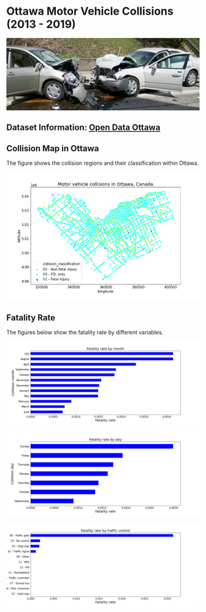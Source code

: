 # Ottawa Motor Vehicle Collisions (2013 - 2019)

![fig0](image/photo.jpg)

##  Dataset Information:   [Open Data Ottawa](http://data.ottawa.ca/en/organization/transportationservices)

## Collision Map in Ottawa

The figure shows the collision regions and their classification within Ottawa.

![fig1](image/map.png)

## Fatality Rate

The figures below show the fatality rate by different variables. 

![fig2](image/fatality_by_month.png)

![fig3](image/fatality_by_day.png)

![fig4](image/fatality_by_traf.png)



